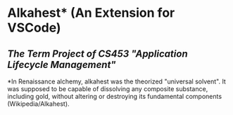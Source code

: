 # Alkahest* (An Extension for VSCode)
## *The Term Project of CS453 "Application Lifecycle Management"*

*In Renaissance alchemy, alkahest was the theorized "universal solvent". It was supposed to be capable of dissolving any composite substance, including gold, without altering or destroying its fundamental components (Wikipedia/Alkahest).